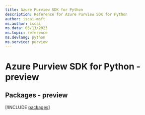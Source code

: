 ```yaml
---
title: Azure Purview SDK for Python
description: Reference for Azure Purview SDK for Python
author: iscai-msft
ms.author: iscai
ms.data: 03/13/2023
ms.topic: reference
ms.devlang: python
ms.service: purview
---
```

# Azure Purview SDK for Python - preview
## Packages - preview
[!INCLUDE [packages](purview-index.md)]